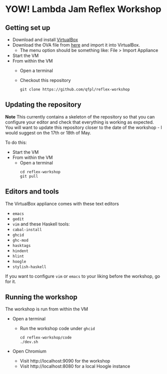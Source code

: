 # YOW! Lambda Jam Reflex Workshop

## Getting set up

- Download and install [VirtualBox](https://www.virtualbox.org/wiki/Downloads)
- Download the OVA file from [here](https://hydra.qfpl.io/job/reflex-workshop/reflex-workshop/reflex-workshop-vm/latest/download/1) and import it into VirtualBox.
  - The menu option should be something like: File > Import Appliance
- Start the VM
- From within the VM
  - Open a terminal
  - Checkout this repository

    ```
    git clone https://github.com/qfpl/reflex-workshop
    ```

## Updating the repository

**Note** This currently contains a skeleton of the repository so that you can configure your editor and check that everything is working as expected.  You will want to update this repository closer to the date of the workshop - I would suggest on the 17th or 18th of May.

To do this:

- Start the VM
- From within the VM
  - Open a terminal
    ```
    cd reflex-workshop
    git pull
    ```

## Editors and tools

The VirtualBox appliance comes with these text editors
  - `emacs`
  - `gedit` 
  - `vim`
and these Haskell tools:
  - `cabal-install`
  - `ghcid`
  - `ghc-mod`
  - `hasktags`
  - `hindent`
  - `hlint`
  - `hoogle`
  - `stylish-haskell`

If you want to configure `vim` or `emacs` to your liking before the workshop, go for it.

## Running the workshop 

The workshop is run from within the VM

- Open a terminal
  - Run the workshop code under `ghcid`
    ```
    cd reflex-workshop/code
    ./dev.sh
    ```

- Open Chromium 
  - Visit http://localhost:9090 for the workshop
  - Visit http://localhost:8080 for a local Hoogle instance
